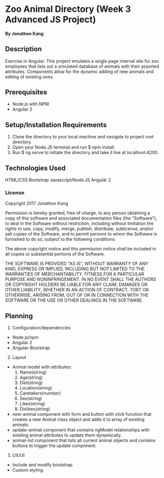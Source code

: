# Zoo Animal Directory (Week 3 Advanced JS Project)

#### By Jonathon Kang

## Description

Exercise in Angular. This project emulates a single page internal site for zoo employees that lists out a simulated database of animals with their assorted attributes. Components allow for the dynamic adding of new animals and editing of existing ones.

## Prerequisites
* Node.js with NPM
* Angular 2

## Setup/Installation Requirements
1. Clone the directory to your local machine and navigate to project root directory.
2. Open your Node.JS terminal and run $ npm install.
3. Run $ ng serve to initiate the directory and take it live at localhost:4200.

## Technologies Used

HTML/CSS
Bootstrap
Javascript/Node.JS
Angular 2

### License

Copyright 2017 Jonathon Kang

Permission is hereby granted, free of charge, to any person obtaining a copy of this software and associated documentation files (the "Software"), to deal in the Software without restriction, including without limitation the rights to use, copy, modify, merge, publish, distribute, sublicense, and/or sell copies of the Software, and to permit persons to whom the Software is furnished to do so, subject to the following conditions:

The above copyright notice and this permission notice shall be included in all copies or substantial portions of the Software.

THE SOFTWARE IS PROVIDED "AS IS", WITHOUT WARRANTY OF ANY KIND, EXPRESS OR IMPLIED, INCLUDING BUT NOT LIMITED TO THE WARRANTIES OF MERCHANTABILITY, FITNESS FOR A PARTICULAR PURPOSE AND NONINFRINGEMENT. IN NO EVENT SHALL THE AUTHORS OR COPYRIGHT HOLDERS BE LIABLE FOR ANY CLAIM, DAMAGES OR OTHER LIABILITY, WHETHER IN AN ACTION OF CONTRACT, TORT OR OTHERWISE, ARISING FROM, OUT OF OR IN CONNECTION WITH THE SOFTWARE OR THE USE OR OTHER DEALINGS IN THE SOFTWARE.

## Planning
1. Configuration/dependencies
  * Node.js/npm
  * Angular 2
  * Angular-Bootstrap

2. Layout
  * Animal model with attributes:
    1. Name(string)
    2. Age(string)
    3. Diet(string)
    4. Location(string)
    5. Caretakers(number)
    6. Sex(string)
    7. Likes(string)
    8. Dislikes(string)
  * new-animal component with form and button with click function that creates a new Animal class object and adds it to array of existing animals.
  * update-animal component that contains ngModel relationships with existing animal attributes to update them dynamically.
  * animal-list component that lists all current animal objects and contains buttons to trigger the update component.

3. UX/UI
  * Include and modify bootstrap.
  * Custom styling.

